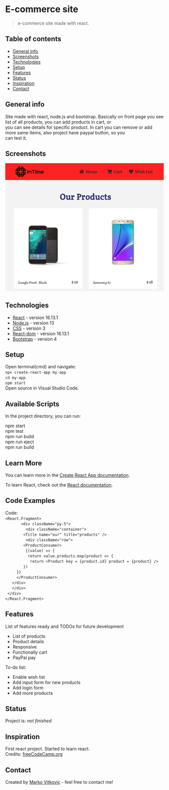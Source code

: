 # E-commerce site
> e-commerce site made with react. 

## Table of contents
* [General info](#general-info)
* [Screenshots](#screenshots)
* [Technologies](#technologies)
* [Setup](#setup)
* [Features](#features)
* [Status](#status)
* [Inspiration](#inspiration)
* [Contact](#contact)

## General info
Site made with react, node.js and bootstrap. Basically on front page you see list of all products, you can add products in cart, or </br>
you can see details for specific product. In cart you can remove or add more same items, also project have paypal button, so you </br>
can test it.

## Screenshots
![](https://github.com/MarkoVitkovic/react-store/blob/master/store.png)

## Technologies
* [React](https://reactjs.org/docs/getting-started.html) - version 16.13.1
* [Node.js](https://nodejs.org/en/docs/) - version 13
* [CSS](https://devdocs.io/css/) - version 3
* [React-dom](https://github.com/facebook/react) - version 16.13.1
* [Bootstrap](https://getbootstrap.com/docs/4.4/getting-started/introduction/) - version 4

## Setup
Open terminal(cmd) and navigate:</br>
`npx create-react-app my-app`</br>
`cd my-app`</br>
`npm start`</br>
Open source in Visual Studio Code.

## Available Scripts

In the project directory, you can run:

npm start</br>
npm test</br>
npm run build</br>
npm run eject</br>
npm run build

## Learn More

You can learn more in the [Create React App documentation](https://facebook.github.io/create-react-app/docs/getting-started).

To learn React, check out the [React documentation](https://reactjs.org/).

## Code Examples
Code:</br>
 `<React.Fragment>`</br>
 `       <div className="py-5">`</br>
 `         <div className="container">`</br>
  `        <Title name="our" title="products" />`</br>
   `         <div className="row">`</br>
    `        <ProductConsumer>`</br>
     `         {(value) => {`</br>
      `          return value.products.map(product => {`</br>
       `           return <Product key = {product.id} product = {product} />`</br>
        `        })`</br>
         `     }}`</br>
       `     </ProductConsumer>`</br>
       `   </div>`</br>
       `   </div>`</br>
       ` </div>`</br>
      `</React.Fragment>`</br>


## Features
List of features ready and TODOs for future development
* List of products
* Product details
* Responsive
* Functionally cart
* PayPal pay

To-do list:
* Enable wish list
* Add input form for new products
* Add login form
* Add more products

## Status
Project is: _not finished_

## Inspiration
First react project. Started to learn react.</br>
Credits: [freeCodeCamp.org](https://www.youtube.com/channel/UC8butISFwT-Wl7EV0hUK0BQ)

## Contact
Created by [Marko Vitkovic](https://github.com/MarkoVitkovic) - feel free to contact me!

